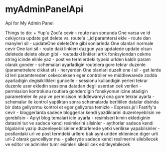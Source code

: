 # myAdminPanelApi
Api for My Admin Panel

Things to do:
    + Yup'u Zod'a cevir
    - route nun sonunda One varsa ve id cekiyorsa update get delete vs. route'a :_id paramtersi ekle
    - route dan manyleri sil
    - updateOne deleteOne gibi sonlarinda One olanlari normale cevir One lari sil
    - route daki linkleri duzgun yap updatede update olsun deletede delete olsun gibi
    - routedaki linkleri artik fonksyiondan cekme string icinde elinle yaz
    - post ve termlerdeki typeid urlden kaldir param olarak gonder
    - schemalari ayarladigin routelera gore tekrar duzenle (parametrelere dikkat et)
    - heryerden One olanlari duzelt one i sil
    - get lerde id leri paramtereden cekecceksen eger controller ve middlewarede zodda ayarladigin degisiklilkleri guncelle
    - sessionu kullandigin yerleri tekrar duzenle user ekledin sessiona datadan degil userdan cek verileri
    - permission kontrolunu routlara gonderdigin fonskyonun icine atadigin parametreler ile yap ve permisison middlewareyi ona gore tekrar ayarla
    - schemalar ile kontrol yaptiktan sonra schemalarda berlitilen datalar disinda bir data geliyormu kontrol et eger geliyorsa temizle
    - Express.js'i Fastify'a cevir
    - bloggerlarda sadece bloggerlar kendi yazdiklarini duzenleyebilsin ve gorebilsin
    - Apiyi blog temalari icin uyarla
    - resimlseri kimin eklediginin datasini tut ve sadece kendi resimlerini silsinler
    - aythorlar sadece kendi blgolarini yazip duzenleyebilsinler editorlerede yetki verilirse yapabilsinler
    - postlardaki url ve post termdeki urllere bak ayni urlden eklenince diger urli url-2 olarak guncelliyor mu
    - galleryde sadece kendi resilmerini silebilecek ve editor ve adminler tumr esimleri silebilicek editleyebilecek